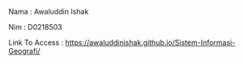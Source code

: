 Nama 	: Awaluddin Ishak

Nim 	: D0218503

Link To Access : https://awaluddinishak.github.io/Sistem-Informasi-Geografi/
